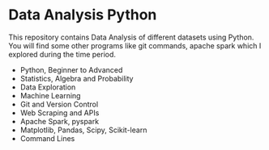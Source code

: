 # Data Analysis Python

This repository contains Data Analysis of different datasets using Python. You will find some other programs like git commands, apache spark which I explored during the time period.

* Python, Beginner to Advanced
* Statistics, Algebra and Probability
* Data Exploration
* Machine Learning
* Git and Version Control
* Web Scraping and APIs
* Apache Spark, pyspark
* Matplotlib, Pandas, Scipy, Scikit-learn
* Command Lines
